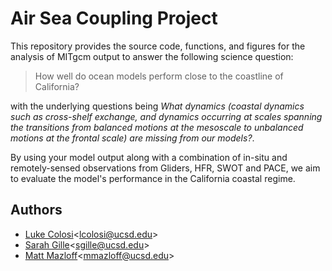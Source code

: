 # Air Sea Coupling Project

This repository provides the source code, functions, and figures for the analysis of MITgcm output to answer the following science question: 

> How well do ocean models perform close to the coastline of California? 

with the underlying questions being *What dynamics (coastal dynamics such as cross-shelf exchange, and dynamics occurring at scales spanning the transitions from balanced motions at the mesoscale to unbalanced motions at the frontal scale) are missing from our models?*. 

By using your model output along with a combination of in-situ and remotely-sensed observations from Gliders, HFR, SWOT and PACE, we aim to evaluate the model's performance in the California coastal regime.

## Authors 
* [Luke Colosi](https://lcolosi.github.io/)<<lcolosi@ucsd.edu>>
* [Sarah Gille](https://sgille.scrippsprofiles.ucsd.edu/)<<sgille@ucsd.edu>>
* [Matt Mazloff](https://mmazloff.scrippsprofiles.ucsd.edu/)<<mmazloff@ucsd.edu>>
